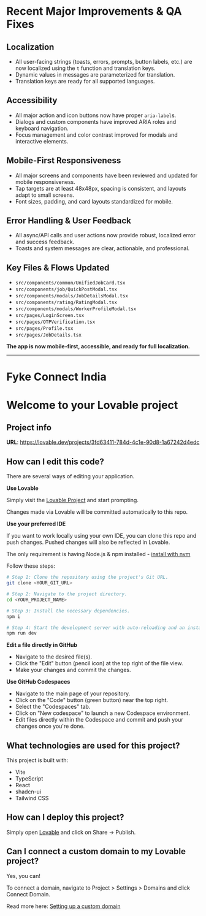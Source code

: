 # Recent Major Improvements & QA Fixes

## Localization
- All user-facing strings (toasts, errors, prompts, button labels, etc.) are now localized using the `t` function and translation keys.
- Dynamic values in messages are parameterized for translation.
- Translation keys are ready for all supported languages.

## Accessibility
- All major action and icon buttons now have proper `aria-label`s.
- Dialogs and custom components have improved ARIA roles and keyboard navigation.
- Focus management and color contrast improved for modals and interactive elements.

## Mobile-First Responsiveness
- All major screens and components have been reviewed and updated for mobile responsiveness.
- Tap targets are at least 48x48px, spacing is consistent, and layouts adapt to small screens.
- Font sizes, padding, and card layouts standardized for mobile.

## Error Handling & User Feedback
- All async/API calls and user actions now provide robust, localized error and success feedback.
- Toasts and system messages are clear, actionable, and professional.

## Key Files & Flows Updated
- `src/components/common/UnifiedJobCard.tsx`
- `src/components/job/QuickPostModal.tsx`
- `src/components/modals/JobDetailsModal.tsx`
- `src/components/rating/RatingModal.tsx`
- `src/components/modals/WorkerProfileModal.tsx`
- `src/pages/LoginScreen.tsx`
- `src/pages/OTPVerification.tsx`
- `src/pages/Profile.tsx`
- `src/pages/JobDetails.tsx`

**The app is now mobile-first, accessible, and ready for full localization.**

---

# Fyke Connect India

# Welcome to your Lovable project

## Project info

**URL**: https://lovable.dev/projects/3fd63411-784d-4c1e-90d8-1a67242d4edc

## How can I edit this code?

There are several ways of editing your application.

**Use Lovable**

Simply visit the [Lovable Project](https://lovable.dev/projects/3fd63411-784d-4c1e-90d8-1a67242d4edc) and start prompting.

Changes made via Lovable will be committed automatically to this repo.

**Use your preferred IDE**

If you want to work locally using your own IDE, you can clone this repo and push changes. Pushed changes will also be reflected in Lovable.

The only requirement is having Node.js & npm installed - [install with nvm](https://github.com/nvm-sh/nvm#installing-and-updating)

Follow these steps:

```sh
# Step 1: Clone the repository using the project's Git URL.
git clone <YOUR_GIT_URL>

# Step 2: Navigate to the project directory.
cd <YOUR_PROJECT_NAME>

# Step 3: Install the necessary dependencies.
npm i

# Step 4: Start the development server with auto-reloading and an instant preview.
npm run dev
```

**Edit a file directly in GitHub**

- Navigate to the desired file(s).
- Click the "Edit" button (pencil icon) at the top right of the file view.
- Make your changes and commit the changes.

**Use GitHub Codespaces**

- Navigate to the main page of your repository.
- Click on the "Code" button (green button) near the top right.
- Select the "Codespaces" tab.
- Click on "New codespace" to launch a new Codespace environment.
- Edit files directly within the Codespace and commit and push your changes once you're done.

## What technologies are used for this project?

This project is built with:

- Vite
- TypeScript
- React
- shadcn-ui
- Tailwind CSS

## How can I deploy this project?

Simply open [Lovable](https://lovable.dev/projects/3fd63411-784d-4c1e-90d8-1a67242d4edc) and click on Share -> Publish.

## Can I connect a custom domain to my Lovable project?

Yes, you can!

To connect a domain, navigate to Project > Settings > Domains and click Connect Domain.

Read more here: [Setting up a custom domain](https://docs.lovable.dev/tips-tricks/custom-domain#step-by-step-guide)
